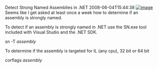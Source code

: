 Detect Strong Named Assemblies in .NET
2008-06-04T15:44:38
[![image](/content/images/blog/DetectStrongNamedAssembliesin.NET_A51C/image_thumb.png)](/content/images/blog/DetectStrongNamedAssembliesin.NET_A51C/image.png) Seems like I get asked at least once a week how to determine if an assembly is strongly named. 

To detect if an assembly is strongly named in .NET use the SN.exe tool included with Visual Studio and the .NET SDK.

sn -T _assembly_

To determine if the assembly is targeted for IL (any cpu), 32 bit or 64 bit

corflags _assembly_
